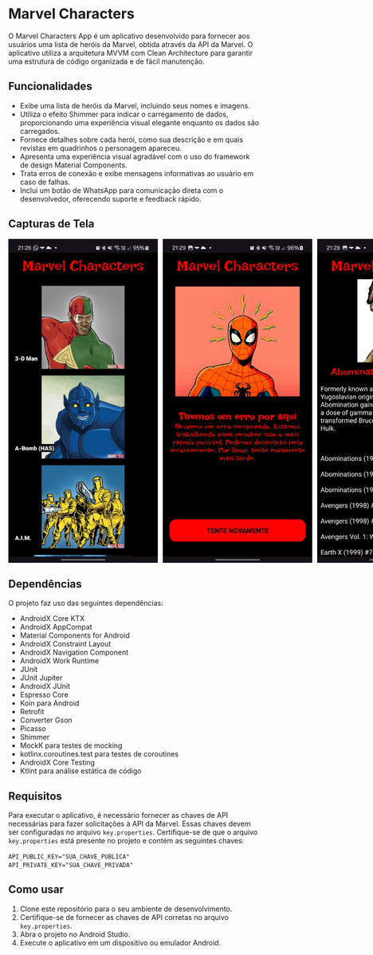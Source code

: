 # Marvel Characters

O Marvel Characters App é um aplicativo desenvolvido para fornecer aos usuários uma lista de heróis da Marvel, obtida através da API da Marvel. O aplicativo utiliza a arquitetura MVVM com Clean Architecture para garantir uma estrutura de código organizada e de fácil manutenção.

## Funcionalidades
- Exibe uma lista de heróis da Marvel, incluindo seus nomes e imagens.
- Utiliza o efeito Shimmer para indicar o carregamento de dados, proporcionando uma experiência visual elegante enquanto os dados são carregados.
- Fornece detalhes sobre cada herói, como sua descrição e em quais revistas em quadrinhos o personagem apareceu.
- Apresenta uma experiência visual agradável com o uso do framework de design Material Components.
- Trata erros de conexão e exibe mensagens informativas ao usuário em caso de falhas.
- Inclui um botão de WhatsApp para comunicação direta com o desenvolvedor, oferecendo suporte e feedback rápido.


## Capturas de Tela
<div style="display: flex;">
  <img src="app%2Fsrc%2Fmain%2Fres%2Fdrawable%2Fscreenshot_1.webp" width="300" style="margin-right: 10px;">
  <img src="app%2Fsrc%2Fmain%2Fres%2Fdrawable%2Fscreenshot_2.webp" width="300" style="margin-right: 10px;">
  <img src="app%2Fsrc%2Fmain%2Fres%2Fdrawable%2Fscreenshot_3.webp" width="300" style="margin-right: 10px;">
  <img src="app%2Fsrc%2Fmain%2Fres%2Fdrawable%2Fscreenshot_4.webp" width="300">
</div>

## Dependências

O projeto faz uso das seguintes dependências:

- AndroidX Core KTX
- AndroidX AppCompat
- Material Components for Android
- AndroidX Constraint Layout
- AndroidX Navigation Component
- AndroidX Work Runtime
- JUnit
- JUnit Jupiter
- AndroidX JUnit
- Espresso Core
- Koin para Android
- Retrofit
- Converter Gson
- Picasso
- Shimmer
- MockK para testes de mocking
- kotlinx.coroutines.test para testes de coroutines
- AndroidX Core Testing
- Ktlint para análise estática de código

## Requisitos

Para executar o aplicativo, é necessário fornecer as chaves de API necessárias para fazer solicitações à API da Marvel. Essas chaves devem ser configuradas no arquivo `key.properties`. Certifique-se de que o arquivo `key.properties` está presente no projeto e contém as seguintes chaves:

`API_PUBLIC_KEY="SUA_CHAVE_PUBLICA"`
<br>
`API_PRIVATE_KEY="SUA_CHAVE_PRIVADA"`

## Como usar

1. Clone este repositório para o seu ambiente de desenvolvimento.
2. Certifique-se de fornecer as chaves de API corretas no arquivo `key.properties`.
3. Abra o projeto no Android Studio.
4. Execute o aplicativo em um dispositivo ou emulador Android.
